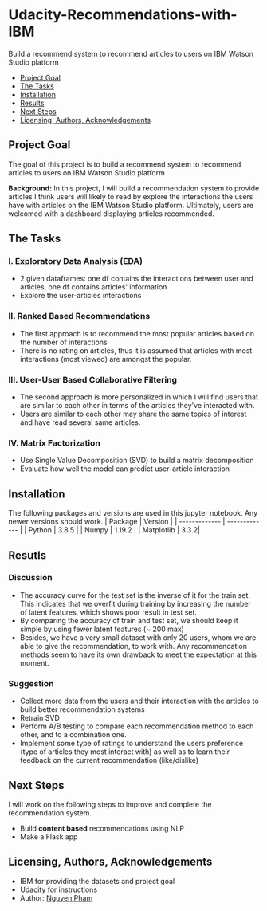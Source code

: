 # Udacity-Recommendations-with-IBM
Build a recommend system to recommend articles to users on IBM Watson Studio platform
- [Project Goal](#Project-Goal)
- [The Tasks](#Tasks)
- [Installation](#Installation)
- [Results](#Results)
- [Next Steps](#Next)
- [Licensing, Authors, Acknowledgements](#License)

## Project Goal <a name="Project-Goal"></a>
The goal of this project is to build a recommend system to recommend articles to users on IBM Watson Studio platform

**Background:** In this project, I will build a recommendation system to provide articles I think users will likely to read by explore the interactions the users have with articles on the IBM Watson Studio platform. Ultimately, users are welcomed with a dashboard displaying articles recommended.


## The Tasks <a name="Tasks"></a>
### I. Exploratory Data Analysis (EDA) 
- 2 given dataframes: one df contains the interactions between user and articles, one df contains articles' information
- Explore the user-articles interactions

### II. Ranked Based Recommendations 
- The first approach is to recommend the most popular articles based on the number of interactions
- There is no rating on articles, thus it is assumed that articles with most interactions (most viewed) are amongst the popular. 

### III. User-User Based Collaborative Filtering
- The second approach is more personalized in which I will find users that are similar to each other in terms of the articles they've interacted with.
- Users are similar to each other may share the same topics of interest and have read several same articles.

### IV. Matrix Factorization
- Use Single Value Decomposition (SVD) to build a matrix decomposition
- Evaluate how well the model can predict user-article interaction

## Installation <a name="Installation"></a>
The following packages and versions are used in this jupyter notebook. Any newer versions should work. 
| Package  | Version |
| ------------- | ------------- |
| Python  | 3.8.5  |
| Numpy   | 1.19.2 |
| Matplotlib | 3.3.2|


## Resutls <a name="Results"></a>
### Discussion 
- The accuracy curve for the test set is the inverse of it for the train set. This indicates that we overfit during training by increasing the number of latent features, which shows poor result in test set.
- By comparing the accuracy of train and test set, we should keep it simple by using fewer latent features (~ 200 max)
- Besides, we have a very small dataset with only 20 users, whom we are able to give the recommendation, to work with. Any recommendation methods seem to have its own drawback to meet the expectation at this moment.

### Suggestion
- Collect more data from the users and their interaction with the articles to build better recommendation systems
- Retrain SVD
- Perform A/B testing to compare each recommendation method to each other, and to a combination one.
- Implement some type of ratings to understand the users preference (type of articles they most interact with) as well as to learn their feedback on the current recommendation (like/dislike)

## Next Steps <a name="Next"></a>
I will work on the following steps to improve and complete the recommendation system.
- Build **content based** recommendations using NLP
- Make a Flask app

## Licensing, Authors, Acknowledgements <a name="License"></a>
* IBM for providing the datasets and project goal
* [Udacity](https://www.udacity.com/) for instructions
* Author: [Nguyen Pham](https://github.com/Az-otrope)

